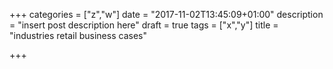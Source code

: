 +++
categories = ["z","w"]
date = "2017-11-02T13:45:09+01:00"
description = "insert post description here"
draft = true
tags = ["x","y"]
title = "industries retail business cases"

+++

